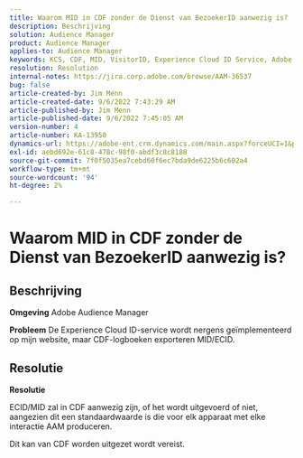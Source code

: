 ```yaml
---
title: Waarom MID in CDF zonder de Dienst van BezoekerID aanwezig is?
description: Beschrijving
solution: Audience Manager
product: Audience Manager
applies-to: Audience Manager
keywords: KCS, CDF, MID, VisitorID, Experience Cloud ID Service, Adobe Audience Manager, AAM
resolution: Resolution
internal-notes: https://jira.corp.adobe.com/browse/AAM-36537
bug: false
article-created-by: Jim Menn
article-created-date: 9/6/2022 7:43:29 AM
article-published-by: Jim Menn
article-published-date: 9/6/2022 7:45:05 AM
version-number: 4
article-number: KA-13950
dynamics-url: https://adobe-ent.crm.dynamics.com/main.aspx?forceUCI=1&pagetype=entityrecord&etn=knowledgearticle&id=efa85997-b72d-ed11-9db1-0022480866ad
exl-id: aebd692e-61c8-478c-98f0-abdf3c8c8188
source-git-commit: 7f0f5035ea7cebd60f6ec7bda9de6225b6c602a4
workflow-type: tm+mt
source-wordcount: '94'
ht-degree: 2%

---
```


# Waarom MID in CDF zonder de Dienst van BezoekerID aanwezig is?

## Beschrijving


<b>Omgeving</b>
Adobe Audience Manager

<b>Probleem</b>
De Experience Cloud ID-service wordt nergens geïmplementeerd op mijn website, maar CDF-logboeken exporteren MID/ECID.


## Resolutie


<b>Resolutie</b>

ECID/MID zal in CDF aanwezig zijn, of het wordt uitgevoerd of niet, aangezien dit een standaardwaarde is die voor elk apparaat met elke interactie AAM produceren.

Dit kan van CDF worden uitgezet wordt vereist.
